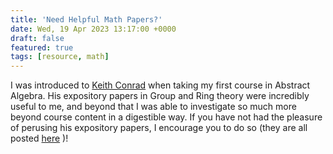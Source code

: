 ```yaml
---
title: 'Need Helpful Math Papers?'
date: Wed, 19 Apr 2023 13:17:00 +0000
draft: false
featured: true
tags: [resource, math]
---
```


I was introduced to [Keith Conrad](https://kconrad.math.uconn.edu/) when taking my first course in Abstract Algebra. His expository papers in Group and Ring theory were incredibly useful to me, and beyond that I was able to investigate so much more beyond course content in a digestible way. If you have not had the pleasure of perusing his expository papers, I encourage you to do so (they are all posted [here](https://kconrad.math.uconn.edu/blurbs/) )!
